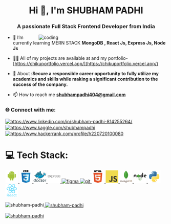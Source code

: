 <h1 align="center">Hi 👋, I'm SHUBHAM PADHI</h1>
<h3 align="center">A passionate Full Stack Frontend Developer from India</h3>
<img align="right" alt="coding" width="400" src="https://camo.githubusercontent.com/b2b688db1f6826e136cc51b97070deea8af15747acb3bf0b9e209afd4a313374/68747470733a2f2f70687973696373677572756b756c2e636f6d2f77702d636f6e74656e742f75706c6f6164732f323031392f30322f6368617261637465722d312e676966">


- 🌱 I’m currently learning MERN STACK **MongoDB , React Js, Express Js, Node Js**

- 👨‍💻 All of my projects are available at and my portfolio-  [https://chikuportfolio.vercel.app/](https://chikuportfolio.vercel.app/)

- 💬 About :**Secure a responsible career opportunity to fully utilize my academics and skills while making a significant contribution to the success of the company.**

- 📫 How to reach me **shubhampadhi404@gmail.com**

<h3 align="left"> 🌐 Connect with me:</h3>
<p align="left">
<a href="https://linkedin.com/in/https://www.linkedin.com/in/shubham-padhi-814255264/" target="blank"><img align="center" src="https://raw.githubusercontent.com/rahuldkjain/github-profile-readme-generator/master/src/images/icons/Social/linked-in-alt.svg" alt="https://www.linkedin.com/in/shubham-padhi-814255264/" height="30" width="40" /></a>
<a href="https://kaggle.com/https://www.kaggle.com/shubhampadhi" target="blank"><img align="center" src="https://raw.githubusercontent.com/rahuldkjain/github-profile-readme-generator/master/src/images/icons/Social/kaggle.svg" alt="https://www.kaggle.com/shubhampadhi" height="30" width="40" /></a>
<a href="https://www.hackerrank.com/https://www.hackerrank.com/profile/h220720100080" target="blank"><img align="center" src="https://raw.githubusercontent.com/rahuldkjain/github-profile-readme-generator/master/src/images/icons/Social/hackerrank.svg" alt="https://www.hackerrank.com/profile/h220720100080" height="30" width="40" /></a>
</p>

# 💻 Tech Stack:
<p align="left"> <a href="https://developer.android.com" target="_blank" rel="noreferrer"> <img src="https://raw.githubusercontent.com/devicons/devicon/master/icons/android/android-original-wordmark.svg" alt="android" width="40" height="40"/> </a> <a href="https://www.w3schools.com/css/" target="_blank" rel="noreferrer"> <img src="https://raw.githubusercontent.com/devicons/devicon/master/icons/css3/css3-original-wordmark.svg" alt="css3" width="40" height="40"/> </a> <a href="https://www.docker.com/" target="_blank" rel="noreferrer"> <img src="https://raw.githubusercontent.com/devicons/devicon/master/icons/docker/docker-original-wordmark.svg" alt="docker" width="40" height="40"/> </a> <a href="https://expressjs.com" target="_blank" rel="noreferrer"> <img src="https://raw.githubusercontent.com/devicons/devicon/master/icons/express/express-original-wordmark.svg" alt="express" width="40" height="40"/> </a> <a href="https://www.figma.com/" target="_blank" rel="noreferrer"> <img src="https://www.vectorlogo.zone/logos/figma/figma-icon.svg" alt="figma" width="40" height="40"/> </a> <a href="https://git-scm.com/" target="_blank" rel="noreferrer"> <img src="https://www.vectorlogo.zone/logos/git-scm/git-scm-icon.svg" alt="git" width="40" height="40"/> </a> <a href="https://www.w3.org/html/" target="_blank" rel="noreferrer"> <img src="https://raw.githubusercontent.com/devicons/devicon/master/icons/html5/html5-original-wordmark.svg" alt="html5" width="40" height="40"/> </a> <a href="https://developer.mozilla.org/en-US/docs/Web/JavaScript" target="_blank" rel="noreferrer"> <img src="https://raw.githubusercontent.com/devicons/devicon/master/icons/javascript/javascript-original.svg" alt="javascript" width="40" height="40"/> </a> <a href="https://www.mongodb.com/" target="_blank" rel="noreferrer"> <img src="https://raw.githubusercontent.com/devicons/devicon/master/icons/mongodb/mongodb-original-wordmark.svg" alt="mongodb" width="40" height="40"/> </a> <a href="https://nodejs.org" target="_blank" rel="noreferrer"> <img src="https://raw.githubusercontent.com/devicons/devicon/master/icons/nodejs/nodejs-original-wordmark.svg" alt="nodejs" width="40" height="40"/> </a> <a href="https://www.python.org" target="_blank" rel="noreferrer"> <img src="https://raw.githubusercontent.com/devicons/devicon/master/icons/python/python-original.svg" alt="python" width="40" height="40"/> </a> <a href="https://reactjs.org/" target="_blank" rel="noreferrer"> <img src="https://raw.githubusercontent.com/devicons/devicon/master/icons/react/react-original-wordmark.svg" alt="react" width="40" height="40"/> </a> <a href="https://www.ruby-lang.org/en/" target="_blank" rel="noreferrer">  </p>

<p><img align="left" src="https://github-readme-stats.vercel.app/api/top-langs?username=shubham-padhi&show_icons=true&locale=en&layout=compact" alt="shubham-padhi" /></p>

<p>&nbsp;<img align="center" src="https://github-readme-stats.vercel.app/api?username=shubham-padhi&show_icons=true&locale=en" alt="shubham-padhi" /></p>

<p><img align="center" src="https://github-readme-streak-stats.herokuapp.com/?user=shubham-padhi&" alt="shubham-padhi" /></p>
